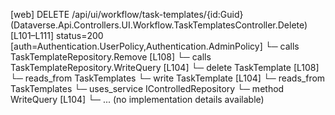 [web] DELETE /api/ui/workflow/task-templates/{id:Guid}  (Dataverse.Api.Controllers.UI.Workflow.TaskTemplatesController.Delete)  [L101–L111] status=200 [auth=Authentication.UserPolicy,Authentication.AdminPolicy]
  └─ calls TaskTemplateRepository.Remove [L108]
  └─ calls TaskTemplateRepository.WriteQuery [L104]
  └─ delete TaskTemplate [L108]
    └─ reads_from TaskTemplates
  └─ write TaskTemplate [L104]
    └─ reads_from TaskTemplates
  └─ uses_service IControlledRepository<TaskTemplate>
    └─ method WriteQuery [L104]
      └─ ... (no implementation details available)


